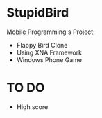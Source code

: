 StupidBird
=============
Mobile Programming's Project:

* Flappy Bird Clone
* Using XNA Framework
* Windows Phone Game

TO DO
=============
* High score

